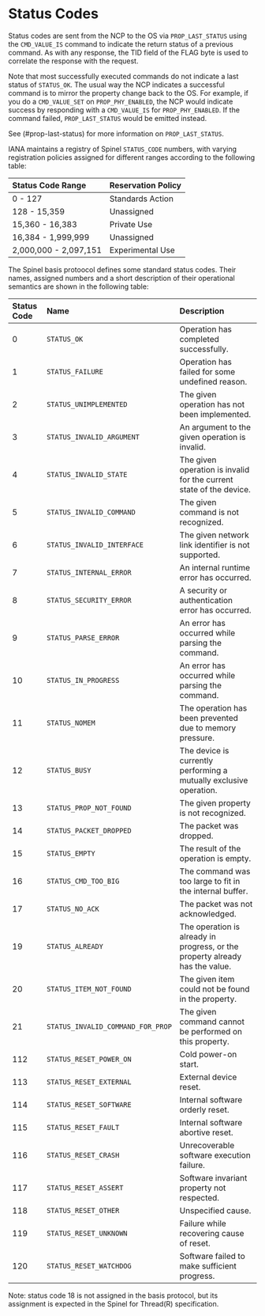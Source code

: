 # Status Codes

Status codes are sent from the NCP to the OS via `PROP_LAST_STATUS` using the `CMD_VALUE_IS` command to indicate the return status of a previous command. As with any response, the TID field of the FLAG byte is used to correlate the response with the request.

Note that most successfully executed commands do not indicate a last status of `STATUS_OK`. The usual way the NCP indicates a successful command is to mirror the property change back to the OS. For example, if you do a `CMD_VALUE_SET` on `PROP_PHY_ENABLED`, the NCP would indicate success by responding with a `CMD_VALUE_IS` for `PROP_PHY_ENABLED`. If the command failed, `PROP_LAST_STATUS` would be emitted instead.

See (#prop-last-status) for more information on `PROP_LAST_STATUS`.

IANA maintains a registry of Spinel `STATUS_CODE` numbers, with varying registration policies assigned for different ranges according to the following table:

Status Code Range     | Reservation Policy
:---------------------|:-----------------
0 - 127               | Standards Action
128 - 15,359          | Unassigned
15,360 - 16,383       | Private Use
16,384 - 1,999,999    | Unassigned
2,000,000 - 2,097,151 | Experimental Use

The Spinel basis protoocol defines some standard status codes. Their names, assigned numbers and a short description of their operational semantics are shown in the following table:

Status Code | Name                              | Description
:-----------|:----------------------------------|:----------------------------------------------------------------------------
  0         | `STATUS_OK`                       | Operation has completed successfully.
  1         | `STATUS_FAILURE`                  | Operation has failed for some undefined reason.
  2         | `STATUS_UNIMPLEMENTED`            | The given operation has not been implemented.
  3         | `STATUS_INVALID_ARGUMENT`         | An argument to the given operation is invalid.
  4         | `STATUS_INVALID_STATE`            | The given operation is invalid for the current state of the device.
  5         | `STATUS_INVALID_COMMAND`          | The given command is not recognized.
  6         | `STATUS_INVALID_INTERFACE`        | The given network link identifier is not supported.
  7         | `STATUS_INTERNAL_ERROR`           | An internal runtime error has occurred.
  8         | `STATUS_SECURITY_ERROR`           | A security or authentication error has occurred.
  9         | `STATUS_PARSE_ERROR`              | An error has occurred while parsing the command.
 10         | `STATUS_IN_PROGRESS`              | An error has occurred while parsing the command.
 11         | `STATUS_NOMEM`                    | The operation has been prevented due to memory pressure.
 12         | `STATUS_BUSY`                     | The device is currently performing a mutually exclusive operation.
 13         | `STATUS_PROP_NOT_FOUND`           | The given property is not recognized.
 14         | `STATUS_PACKET_DROPPED`           | The packet was dropped.
 15         | `STATUS_EMPTY`                    | The result of the operation is empty.
 16         | `STATUS_CMD_TOO_BIG`              | The command was too large to fit in the internal buffer.
 17         | `STATUS_NO_ACK`                   | The packet was not acknowledged.
 19         | `STATUS_ALREADY`                  | The operation is already in progress, or the property already has the value.
 20         | `STATUS_ITEM_NOT_FOUND`           | The given item could not be found in the property. 
 21         | `STATUS_INVALID_COMMAND_FOR_PROP` | The given command cannot be performed on this property.
112         | `STATUS_RESET_POWER_ON`           | Cold power-on start.
113         | `STATUS_RESET_EXTERNAL`           | External device reset.
114         | `STATUS_RESET_SOFTWARE`           | Internal software orderly reset.
115         | `STATUS_RESET_FAULT`              | Internal software abortive reset.
116         | `STATUS_RESET_CRASH`              | Unrecoverable software execution failure.
117         | `STATUS_RESET_ASSERT`             | Software invariant property not respected.
118         | `STATUS_RESET_OTHER`              | Unspecified cause.
119         | `STATUS_RESET_UNKNOWN`            | Failure while recovering cause of reset.
120         | `STATUS_RESET_WATCHDOG`           | Software failed to make sufficient progress.

Note: status code 18 is not assigned in the basis protocol, but its assignment is expected in the Spinel for Thread(R) specification.
